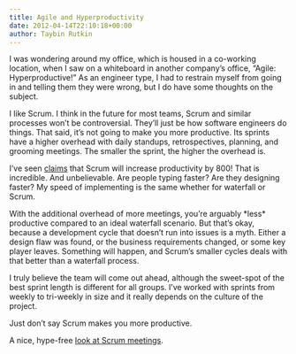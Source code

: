 ```yaml
---
title: Agile and Hyperproductivity
date: 2012-04-14T22:10:18+00:00
author: Taybin Rutkin
---
```


I was wondering around my office, which is housed in a co-working location, when I saw on a whiteboard in another company&#8217;s office, &#8220;Agile: Hyperproductive!&#8221; As an engineer type, I had to restrain myself from going in and telling them they were wrong, but I do have some thoughts on the subject.

I like Scrum. I think in the future for most teams, Scrum and similar processes won&#8217;t be controversial. They&#8217;ll just be how software engineers do things. That said, it&#8217;s not going to make you more productive. Its sprints have a higher overhead with daily standups, retrospectives, planning, and grooming meetings. The smaller the sprint, the higher the overhead is.

I&#8217;ve seen [claims](http://blog.bootstraptoday.com/2011/12/19/5-steps-on-how-to-achieve-hyper-productivity-in-a-team/) that Scrum will increase productivity by 800! That is incredible. And unbelievable. Are people typing faster? Are they designing faster? My speed of implementing is the same whether for waterfall or Scrum.

With the additional overhead of more meetings, you&#8217;re arguably \*less\* productive compared to an ideal waterfall scenario. But that&#8217;s okay, because a development cycle that doesn&#8217;t run into issues is a myth. Either a design flaw was found, or the business requirements changed, or some key player leaves. Something will happen, and Scrum&#8217;s smaller cycles deals with that better than a waterfall process.

I truly believe the team will come out ahead, although the sweet-spot of the best sprint length is different for all groups. I&#8217;ve worked with sprints from weekly to tri-weekly in size and it really depends on the culture of the project.

Just don&#8217;t say Scrum makes you more productive.

A nice, hype-free [look at Scrum meetings](http://www.writemoretests.com/2012/04/scrum-the-good-bits-daily-standups.html).
